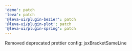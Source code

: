 ```yaml
---
'demo': patch
'leva': patch
'@leva-ui/plugin-bezier': patch
'@leva-ui/plugin-plot': patch
'@leva-ui/plugin-spring': patch
---
```


Removed deprecated prettier config: jsxBracketSameLine
